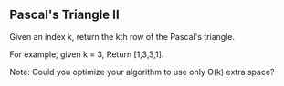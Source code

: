 

Pascal's Triangle II 
---

Given an index k, return the kth row of the Pascal's triangle.


For example, given k = 3,
Return [1,3,3,1].



Note:
Could you optimize your algorithm to use only O(k) extra space?



